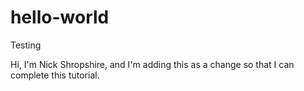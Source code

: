 # hello-world
Testing

Hi, I'm Nick Shropshire, and I'm adding this as a change so that I can complete this tutorial.

